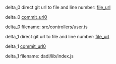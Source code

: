 delta_0 direct git url to file and line number: [file_url](https://www.github.com/Faleidel/moontreeproject/commit/465c86e71884af65e684127a1862d443414486dc/#diff-e7ba9fdafc52e4118cca4e997bb6777ce3a53db520cc2c10714152cacb42a74bL27)

delta_0 [commit_url0](https://www.github.com/Faleidel/moontreeproject/commit/465c86e71884af65e684127a1862d443414486dc)

delta_0 filename: src/controllers/user.ts



delta_1 direct git url to file and line number: [file_url](https://www.github.com/dadi/web/commit/ad3bb7b0149bee37c363b82c61ce67ec7088f5eb/#diff-794636ff1ae3bf830b7d35203b893bc3e2928593276c98971ac77eab9827ec6cL464)

delta_1 [commit_url0](https://www.github.com/dadi/web/commit/ad3bb7b0149bee37c363b82c61ce67ec7088f5eb)

delta_1 filename: dadi/lib/index.js



